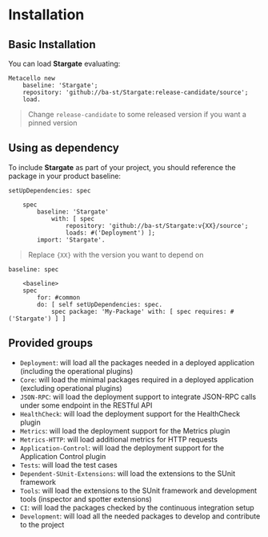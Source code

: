 # Installation

## Basic Installation

You can load **Stargate** evaluating:
```smalltalk
Metacello new
	baseline: 'Stargate';
	repository: 'github://ba-st/Stargate:release-candidate/source';
	load.
```
>  Change `release-candidate` to some released version if you want a pinned version

## Using as dependency

To include **Stargate** as part of your project, you should reference the package in your product baseline:

```smalltalk
setUpDependencies: spec

	spec
		baseline: 'Stargate'
			with: [ spec
				repository: 'github://ba-st/Stargate:v{XX}/source';
				loads: #('Deployment') ];
		import: 'Stargate'.
```
> Replace `{XX}` with the version you want to depend on

```smalltalk
baseline: spec

	<baseline>
	spec
		for: #common
		do: [ self setUpDependencies: spec.
			spec package: 'My-Package' with: [ spec requires: #('Stargate') ] ]
```

## Provided groups

- `Deployment`: will load all the packages needed in a deployed application (including the operational plugins)
- `Core`: will load the minimal packages required in a deployed application (excluding operational plugins)
- `JSON-RPC`: will load the deployment support to integrate JSON-RPC calls under some endpoint in the RESTful API
- `HealthCheck`: will load the deployment support for the HealthCheck plugin
- `Metrics`: will load the deployment support for the Metrics plugin
- `Metrics-HTTP`: will load additional metrics for HTTP requests
- `Application-Control`: will load the deployment support for the Application Control plugin
- `Tests`: will load the test cases
- `Dependent-SUnit-Extensions`: will load the extensions to the SUnit framework
- `Tools`: will load the extensions to the SUnit framework and development tools (inspector and spotter extensions)
- `CI`: will load the packages checked by the continuous integration setup
- `Development`: will load all the needed packages to develop and contribute to the project
